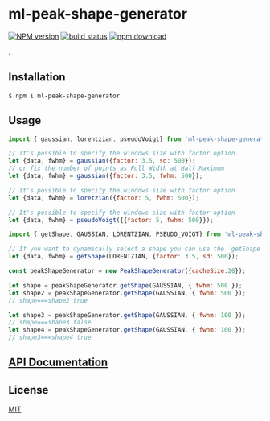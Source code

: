 # ml-peak-shape-generator

[![NPM version][npm-image]][npm-url]
[![build status][ci-image]][ci-url]
[![npm download][download-image]][download-url]

.

## Installation

`$ npm i ml-peak-shape-generator`

## Usage

```js
import { gaussian, lorentzian, pseudoVoigt} from 'ml-peak-shape-generator';

// It's possible to specify the windows size with factor option
let {data, fwhm} = gaussian({factor: 3.5, sd: 500});
// or fix the number of points as Full Width at Half Maximum
let {data, fwhm} = gaussian({factor: 3.5, fwhm: 500});

// It's possible to specify the windows size with factor option
let {data, fwhm} = loretzian({factor: 5, fwhm: 500});

// It's possible to specify the windows size with factor option
let {data, fwhm} = pseudoVoigt({{factor: 5, fwhm: 500}});
```

```js
import { getShape, GAUSSIAN, LORENTZIAN, PSEUDO_VOIGT} from 'ml-peak-shape-generator';

// If you want to dynamically select a shape you can use the `getShape` method.
let {data, fwhm} = getShape(LORENTZIAN, {factor: 3.5, sd: 500});

```

```js
const peakShapeGenerator = new PeakShapeGenerator({cacheSize:20});

let shape = peakShapeGenerator.getShape(GAUSSIAN, { fwhm: 500 });
let shape2 = peakShapeGenerator.getShape(GAUSSIAN, { fwhm: 500 });
// shape===shape2 true

let shape3 = peakShapeGenerator.getShape(GAUSSIAN, { fwhm: 100 });
// shape===shape3 false
let shape4 = peakShapeGenerator.getShape(GAUSSIAN, { fwhm: 100 });
// shape3===shape4 true
```




## [API Documentation](https://mljs.github.io/peak-shape-generator/)

## License

[MIT](./LICENSE)

[npm-image]: https://img.shields.io/npm/v/ml-peak-shape-generator.svg
[npm-url]: https://www.npmjs.com/package/ml-peak-shape-generator
[ci-image]: https://github.com/mljs/peak-shape-generator/workflows/Node.js%20CI/badge.svg?branch=master
[ci-url]: https://github.com/mljs/peak-shape-generator/actions?query=workflow%3A%22Node.js+CI%22
[download-image]: https://img.shields.io/npm/dm/ml-peak-shape-generator.svg
[download-url]: https://www.npmjs.com/package/ml-peak-shape-generator
